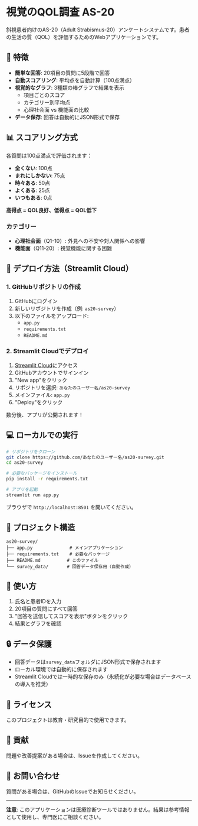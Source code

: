 # 視覚のQOL調査 AS-20

斜視患者向けのAS-20（Adult Strabismus-20）アンケートシステムです。患者の生活の質（QOL）を評価するためのWebアプリケーションです。

## 🌟 特徴

- **簡単な回答**: 20項目の質問に5段階で回答
- **自動スコアリング**: 平均点を自動計算（100点満点）
- **視覚的なグラフ**: 3種類の棒グラフで結果を表示
  - 項目ごとのスコア
  - カテゴリー別平均点
  - 心理社会面 vs 機能面の比較
- **データ保存**: 回答は自動的にJSON形式で保存

## 📊 スコアリング方式

各質問は100点満点で評価されます：
- **全くない**: 100点
- **まれにしかない**: 75点
- **時々ある**: 50点
- **よくある**: 25点
- **いつもある**: 0点

**高得点 = QOL良好、低得点 = QOL低下**

### カテゴリー
- **心理社会面**（Q1-10）: 外見への不安や対人関係への影響
- **機能面**（Q11-20）: 視覚機能に関する困難

## 🚀 デプロイ方法（Streamlit Cloud）

### 1. GitHubリポジトリの作成

1. GitHubにログイン
2. 新しいリポジトリを作成（例: `as20-survey`）
3. 以下のファイルをアップロード:
   - `app.py`
   - `requirements.txt`
   - `README.md`

### 2. Streamlit Cloudでデプロイ

1. [Streamlit Cloud](https://streamlit.io/cloud)にアクセス
2. GitHubアカウントでサインイン
3. "New app"をクリック
4. リポジトリを選択: `あなたのユーザー名/as20-survey`
5. メインファイル: `app.py`
6. "Deploy"をクリック

数分後、アプリが公開されます！

## 💻 ローカルでの実行

```bash
# リポジトリをクローン
git clone https://github.com/あなたのユーザー名/as20-survey.git
cd as20-survey

# 必要なパッケージをインストール
pip install -r requirements.txt

# アプリを起動
streamlit run app.py
```

ブラウザで `http://localhost:8501` を開いてください。

## 📁 プロジェクト構造

```
as20-survey/
├── app.py              # メインアプリケーション
├── requirements.txt    # 必要なパッケージ
├── README.md          # このファイル
└── survey_data/       # 回答データ保存用（自動作成）
```

## 📝 使い方

1. 氏名と患者IDを入力
2. 20項目の質問にすべて回答
3. "回答を送信してスコアを表示"ボタンをクリック
4. 結果とグラフを確認

## 🔒 データ保護

- 回答データは`survey_data`フォルダにJSON形式で保存されます
- ローカル環境では自動的に保存されます
- Streamlit Cloudでは一時的な保存のみ（永続化が必要な場合はデータベースの導入を推奨）

## 📄 ライセンス

このプロジェクトは教育・研究目的で使用できます。

## 🤝 貢献

問題や改善提案がある場合は、Issueを作成してください。

## 📧 お問い合わせ

質問がある場合は、GitHubのIssueでお知らせください。

---

**注意**: このアプリケーションは医療診断ツールではありません。結果は参考情報として使用し、専門医にご相談ください。
